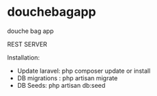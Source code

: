 douchebagapp
============

douche bag app

REST SERVER

Installation:
* Update laravel: php composer update or install
* DB migrations : php artisan migrate
* DB Seeds: php artisan db:seed